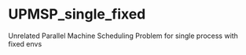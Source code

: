 # UPMSP_single_fixed
Unrelated Parallel Machine Scheduling Problem for single process with fixed envs
